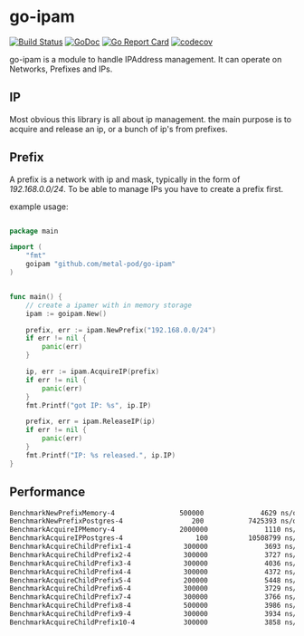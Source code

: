 # go-ipam

[![Build Status](https://travis-ci.org/metal-pod/go-ipam.svg?branch=master)](https://travis-ci.org/metal-pod/go-ipam)
[![GoDoc](https://godoc.org/github.com/metal-pod/go-ipam?status.svg)](https://godoc.org/github.com/metal-pod/go-ipam)
[![Go Report Card](https://goreportcard.com/badge/github.com/metal-pod/go-ipam)](https://goreportcard.com/report/github.com/metal-pod/go-ipam)
[![codecov](https://codecov.io/gh/metal-pod/go-ipam/branch/master/graph/badge.svg)](https://codecov.io/gh/metal-pod/go-ipam)

go-ipam is a module to handle IPAddress management. It can operate on Networks, Prefixes and IPs.

## IP

Most obvious this library is all about ip management. the main purpose is to acquire and release an ip, or a bunch of
ip's from prefixes.

## Prefix

A prefix is a network with ip and mask, typically in the form of *192.168.0.0/24*. To be able to manage IPs you have to create a prefix first.

example usage:

```go

package main

import (
    "fmt"
    goipam "github.com/metal-pod/go-ipam"
)


func main() {
    // create a ipamer with in memory storage
    ipam := goipam.New()

    prefix, err := ipam.NewPrefix("192.168.0.0/24")
    if err != nil {
        panic(err)
    }

    ip, err := ipam.AcquireIP(prefix)
    if err != nil {
        panic(err)
    }
    fmt.Printf("got IP: %s", ip.IP)

    prefix, err = ipam.ReleaseIP(ip)
    if err != nil {
        panic(err)
    }
    fmt.Printf("IP: %s released.", ip.IP)
}
```

## Performance

```bash
BenchmarkNewPrefixMemory-4                500000              4629 ns/op
BenchmarkNewPrefixPostgres-4                 200           7425393 ns/op
BenchmarkAcquireIPMemory-4                2000000              1110 ns/op
BenchmarkAcquireIPPostgres-4                  100          10508799 ns/op
BenchmarkAcquireChildPrefix1-4             300000              3693 ns/op
BenchmarkAcquireChildPrefix2-4             300000              3727 ns/op
BenchmarkAcquireChildPrefix3-4             300000              4036 ns/op
BenchmarkAcquireChildPrefix4-4             300000              4372 ns/op
BenchmarkAcquireChildPrefix5-4             200000              5448 ns/op
BenchmarkAcquireChildPrefix6-4             300000              3729 ns/op
BenchmarkAcquireChildPrefix7-4             300000              3766 ns/op
BenchmarkAcquireChildPrefix8-4             500000              3986 ns/op
BenchmarkAcquireChildPrefix9-4             300000              3934 ns/op
BenchmarkAcquireChildPrefix10-4            300000              3858 ns/op
```
